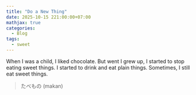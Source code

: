 ```yaml
---
title: "Do a New Thing"
date: 2025-10-15 221:00:00+07:00
mathjax: true
categories:
  - Blog
tags:
  - sweet
---
```


When I was a child, I liked chocolate. But went I grew up, I started to stop eating sweet things. I started to drink and eat plain things. Sometimes, I still eat sweet things.

> たべもの (makan)




